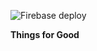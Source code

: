 ![Firebase deploy](https://github.com/Tak1za/things-for-good/workflows/Firebase%20deploy/badge.svg?branch=master)

**Things for Good**
